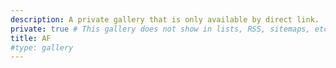 ```yaml
---
description: A private gallery that is only available by direct link.
private: true # This gallery does not show in lists, RSS, sitemaps, etc. On list pages, use cascade to hide descendants.
title: AF
#type: gallery
---
```

